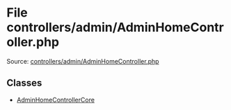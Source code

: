 File controllers/admin/AdminHomeController.php
=========

Source: [controllers/admin/AdminHomeController.php](https://github.com/PrestaShop/PrestaShop/blob/1.5.0.15/controllers/admin/AdminHomeController.php)


Classes
-------

* [AdminHomeControllerCore](class.AdminHomeControllerCore.md)

